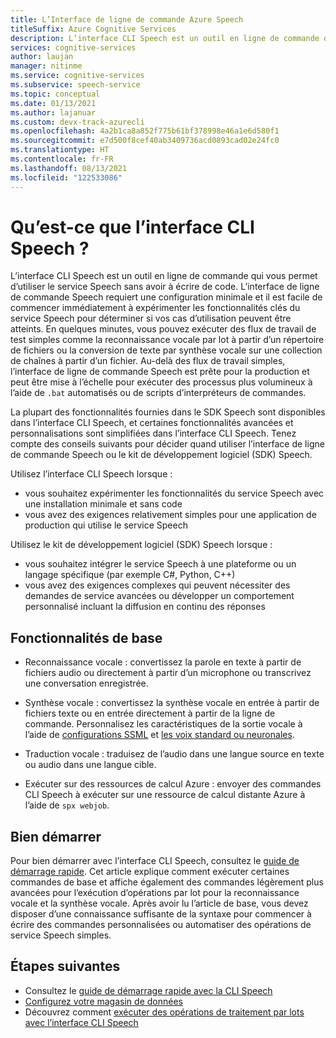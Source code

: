 ```yaml
---
title: L’Interface de ligne de commande Azure Speech
titleSuffix: Azure Cognitive Services
description: L’interface CLI Speech est un outil en ligne de commande qui vous permet d’utiliser le service Speech sans avoir à écrire de code. L’interface de ligne de commande Speech requiert une configuration minimale et il est facile de commencer immédiatement à expérimenter les fonctionnalités clés du service Speech pour déterminer si vos cas d’utilisation peuvent être atteints.
services: cognitive-services
author: laujan
manager: nitinme
ms.service: cognitive-services
ms.subservice: speech-service
ms.topic: conceptual
ms.date: 01/13/2021
ms.author: lajanuar
ms.custom: devx-track-azurecli
ms.openlocfilehash: 4a2b1ca8a852f775b61bf378998e46a1e6d580f1
ms.sourcegitcommit: e7d500f8cef40ab3409736acd0893cad02e24fc0
ms.translationtype: HT
ms.contentlocale: fr-FR
ms.lasthandoff: 08/13/2021
ms.locfileid: "122533086"
---
```

# <a name="what-is-the-speech-cli"></a>Qu’est-ce que l’interface CLI Speech ?

L’interface CLI Speech est un outil en ligne de commande qui vous permet d’utiliser le service Speech sans avoir à écrire de code. L’interface de ligne de commande Speech requiert une configuration minimale et il est facile de commencer immédiatement à expérimenter les fonctionnalités clés du service Speech pour déterminer si vos cas d’utilisation peuvent être atteints. En quelques minutes, vous pouvez exécuter des flux de travail de test simples comme la reconnaissance vocale par lot à partir d’un répertoire de fichiers ou la conversion de texte par synthèse vocale sur une collection de chaînes à partir d’un fichier. Au-delà des flux de travail simples, l’interface de ligne de commande Speech est prête pour la production et peut être mise à l’échelle pour exécuter des processus plus volumineux à l’aide de `.bat` automatisés ou de scripts d’interpréteurs de commandes.

La plupart des fonctionnalités fournies dans le SDK Speech sont disponibles dans l’interface CLI Speech, et certaines fonctionnalités avancées et personnalisations sont simplifiées dans l’interface CLI Speech. Tenez compte des conseils suivants pour décider quand utiliser l’interface de ligne de commande Speech ou le kit de développement logiciel (SDK) Speech.

Utilisez l’interface CLI Speech lorsque :
* vous souhaitez expérimenter les fonctionnalités du service Speech avec une installation minimale et sans code
* vous avez des exigences relativement simples pour une application de production qui utilise le service Speech

Utilisez le kit de développement logiciel (SDK) Speech lorsque :
* vous souhaitez intégrer le service Speech à une plateforme ou un langage spécifique (par exemple C#, Python, C++)
* vous avez des exigences complexes qui peuvent nécessiter des demandes de service avancées ou développer un comportement personnalisé incluant la diffusion en continu des réponses

## <a name="core-features"></a>Fonctionnalités de base

* Reconnaissance vocale : convertissez la parole en texte à partir de fichiers audio ou directement à partir d’un microphone ou transcrivez une conversation enregistrée.

* Synthèse vocale : convertissez la synthèse vocale en entrée à partir de fichiers texte ou en entrée directement à partir de la ligne de commande. Personnalisez les caractéristiques de la sortie vocale à l’aide de [configurations SSML](speech-synthesis-markup.md) et [les voix standard ou neuronales](speech-synthesis-markup.md#neural-and-custom-voices).

* Traduction vocale : traduisez de l’audio dans une langue source en texte ou audio dans une langue cible.

* Exécuter sur des ressources de calcul Azure : envoyer des commandes CLI Speech à exécuter sur une ressource de calcul distante Azure à l’aide de `spx webjob`.

## <a name="get-started"></a>Bien démarrer

Pour bien démarrer avec l’interface CLI Speech, consultez le [guide de démarrage rapide](spx-basics.md). Cet article explique comment exécuter certaines commandes de base et affiche également des commandes légèrement plus avancées pour l’exécution d’opérations par lot pour la reconnaissance vocale et la synthèse vocale. Après avoir lu l’article de base, vous devez disposer d’une connaissance suffisante de la syntaxe pour commencer à écrire des commandes personnalisées ou automatiser des opérations de service Speech simples.

## <a name="next-steps"></a>Étapes suivantes

- Consultez le [guide de démarrage rapide avec la CLI Speech](spx-basics.md)
- [Configurez votre magasin de données](./spx-data-store-configuration.md)
- Découvrez comment [exécuter des opérations de traitement par lots avec l’interface CLI Speech](./spx-batch-operations.md)
